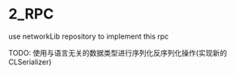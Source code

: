 # 2_RPC

use networkLib repository to implement this rpc

TODO: 使用与语言无关的数据类型进行序列化反序列化操作(实现新的CLSerializer)
